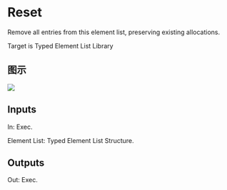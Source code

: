 # Reset

Remove all entries from this element list, preserving existing allocations.

Target is Typed Element List Library

## 图示

![]($-20221218-21163748.png)

## Inputs

In: Exec.

Element List: Typed Element List Structure.  

## Outputs

Out: Exec.

